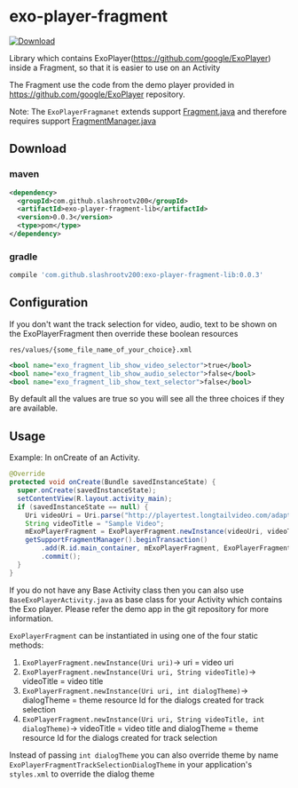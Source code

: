# exo-player-fragment
[ ![Download](https://api.bintray.com/packages/slashroot-v200/exo-player-fragment/exo-player-fragment/images/download.svg) ](https://bintray.com/slashroot-v200/exo-player-fragment/exo-player-fragment/_latestVersion)

Library which contains ExoPlayer(https://github.com/google/ExoPlayer) inside a Fragment, so that it is easier to use on an Activity

The Fragment use the code from the demo player provided in https://github.com/google/ExoPlayer repository.

Note: The `ExoPlayerFragmanet` extends support [Fragment.java](https://developer.android.com/reference/android/support/v4/app/Fragment.html) and therefore requires support [FragmentManager.java](https://developer.android.com/reference/android/support/v4/app/FragmentManager.html)

## Download
### maven
```xml
<dependency>
  <groupId>com.github.slashrootv200</groupId>
  <artifactId>exo-player-fragment-lib</artifactId>
  <version>0.0.3</version>
  <type>pom</type>
</dependency>
```

### gradle
```groovy
compile 'com.github.slashrootv200:exo-player-fragment-lib:0.0.3'
```
## Configuration
If you don't want the track selection for video, audio, text to be shown on the ExoPlayerFragment then override these boolean resources 

`res/values/{some_file_name_of_your_choice}.xml`

```xml
<bool name="exo_fragment_lib_show_video_selector">true</bool>
<bool name="exo_fragment_lib_show_audio_selector">false</bool>
<bool name="exo_fragment_lib_show_text_selector">false</bool>
```

By default all the values are true so you will see all the three choices if they are available.

## Usage
Example: In onCreate of an Activity.

```java
@Override
protected void onCreate(Bundle savedInstanceState) {
  super.onCreate(savedInstanceState);
  setContentView(R.layout.activity_main);
  if (savedInstanceState == null) {
    Uri videoUri = Uri.parse("http://playertest.longtailvideo.com/adaptive/oceans_aes/oceans_aes.m3u8");
    String videoTitle = "Sample Video";
    mExoPlayerFragment = ExoPlayerFragment.newInstance(videoUri, videoTitle);
    getSupportFragmentManager().beginTransaction()
        .add(R.id.main_container, mExoPlayerFragment, ExoPlayerFragment.TAG)
        .commit();
  }
}
```

If you do not have any Base Activity class then you can also use `BaseExoPlayerActivity.java` as base class for your Activity which contains the Exo player. Please refer the demo app in the git repository for more information.

`ExoPlayerFragment` can be instantiated in using one of the four static methods:
1. `ExoPlayerFragment.newInstance(Uri uri)`-> uri = video uri
1. `ExoPlayerFragment.newInstance(Uri uri, String videoTitle)`-> videoTitle = video title
1. `ExoPlayerFragment.newInstance(Uri uri, int dialogTheme)`-> dialogTheme = theme resource Id for the dialogs created for track selection 
1. `ExoPlayerFragment.newInstance(Uri uri, String videoTitle, int dialogTheme)`-> videoTitle = video title and dialogTheme = theme resource Id for the dialogs created for track selection 

Instead of passing `int dialogTheme` you can also override theme by name `ExoPlayerFragmentTrackSelectionDialogTheme` in your application's `styles.xml` to override the dialog theme
